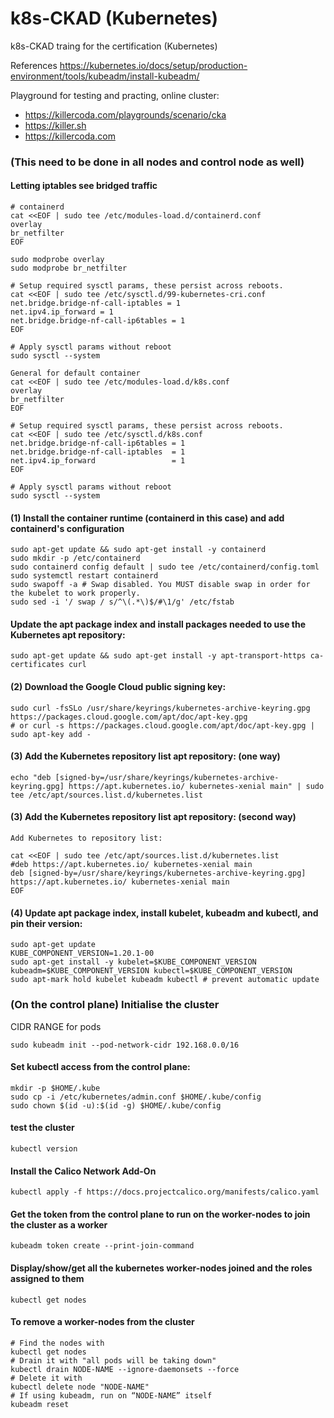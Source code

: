 # k8s-CKAD (Kubernetes)
k8s-CKAD traing for the certification (Kubernetes)

References https://kubernetes.io/docs/setup/production-environment/tools/kubeadm/install-kubeadm/

Playground for testing and practing, online cluster:
- https://killercoda.com/playgrounds/scenario/cka
- https://killer.sh
- https://killercoda.com

### (This need to be done in all nodes and control node as well)
#### Letting iptables see bridged traffic 
```
# containerd
cat <<EOF | sudo tee /etc/modules-load.d/containerd.conf
overlay
br_netfilter
EOF

sudo modprobe overlay
sudo modprobe br_netfilter

# Setup required sysctl params, these persist across reboots.
cat <<EOF | sudo tee /etc/sysctl.d/99-kubernetes-cri.conf
net.bridge.bridge-nf-call-iptables = 1
net.ipv4.ip_forward = 1
net.bridge.bridge-nf-call-ip6tables = 1
EOF

# Apply sysctl params without reboot
sudo sysctl --system
```

```
General for default container
cat <<EOF | sudo tee /etc/modules-load.d/k8s.conf
overlay
br_netfilter
EOF

# Setup required sysctl params, these persist across reboots.
cat <<EOF | sudo tee /etc/sysctl.d/k8s.conf
net.bridge.bridge-nf-call-ip6tables = 1
net.bridge.bridge-nf-call-iptables  = 1
net.ipv4.ip_forward                 = 1
EOF

# Apply sysctl params without reboot
sudo sysctl --system
```


#### (1) Install the container runtime (containerd in this case) and add containerd's configuration
```
sudo apt-get update && sudo apt-get install -y containerd
sudo mkdir -p /etc/containerd
sudo containerd config default | sudo tee /etc/containerd/config.toml
sudo systemctl restart containerd
sudo swapoff -a # Swap disabled. You MUST disable swap in order for the kubelet to work properly.
sudo sed -i '/ swap / s/^\(.*\)$/#\1/g' /etc/fstab
```


#### Update the apt package index and install packages needed to use the Kubernetes apt repository:
```
sudo apt-get update && sudo apt-get install -y apt-transport-https ca-certificates curl
```

#### (2) Download the Google Cloud public signing key:
```
sudo curl -fsSLo /usr/share/keyrings/kubernetes-archive-keyring.gpg https://packages.cloud.google.com/apt/doc/apt-key.gpg
# or curl -s https://packages.cloud.google.com/apt/doc/apt-key.gpg | sudo apt-key add -
```

#### (3) Add the Kubernetes repository list apt repository: (one way)
```
echo "deb [signed-by=/usr/share/keyrings/kubernetes-archive-keyring.gpg] https://apt.kubernetes.io/ kubernetes-xenial main" | sudo tee /etc/apt/sources.list.d/kubernetes.list

```

#### (3) Add the Kubernetes repository list apt repository: (second way)
```
Add Kubernetes to repository list:

cat <<EOF | sudo tee /etc/apt/sources.list.d/kubernetes.list
#deb https://apt.kubernetes.io/ kubernetes-xenial main
deb [signed-by=/usr/share/keyrings/kubernetes-archive-keyring.gpg] https://apt.kubernetes.io/ kubernetes-xenial main
EOF
```


#### (4) Update apt package index, install kubelet, kubeadm and kubectl, and pin their version:
```
sudo apt-get update
KUBE_COMPONENT_VERSION=1.20.1-00
sudo apt-get install -y kubelet=$KUBE_COMPONENT_VERSION kubeadm=$KUBE_COMPONENT_VERSION kubectl=$KUBE_COMPONENT_VERSION
sudo apt-mark hold kubelet kubeadm kubectl # prevent automatic update 
```

### (On the control plane) Initialise the cluster
CIDR RANGE for pods
```
sudo kubeadm init --pod-network-cidr 192.168.0.0/16
```

#### Set kubectl access from the control plane:
```
mkdir -p $HOME/.kube
sudo cp -i /etc/kubernetes/admin.conf $HOME/.kube/config
sudo chown $(id -u):$(id -g) $HOME/.kube/config
```

#### test the cluster 
```
kubectl version
```
#### Install the Calico Network Add-On
```
kubectl apply -f https://docs.projectcalico.org/manifests/calico.yaml
```


#### Get the token from the control plane to run on the worker-nodes to join the cluster as a worker
```
kubeadm token create --print-join-command
```


#### Display/show/get all the kubernetes worker-nodes joined and the roles assigned to them
```
kubectl get nodes
```



#### To remove a worker-nodes from the cluster 
```
# Find the nodes with
kubectl get nodes
# Drain it with "all pods will be taking down"
kubectl drain NODE-NAME --ignore-daemonsets --force
# Delete it with 
kubectl delete node "NODE-NAME" 
# If using kubeadm, run on “NODE-NAME” itself 
kubeadm reset
```
